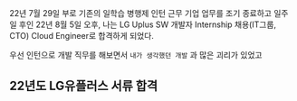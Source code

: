 22년 7월 29일 부로 기존의 일학습 병행제 인턴 근무 기업 업무를 조기 종료하고 일주일 후인 22년 8월 5일 오후, 나는 LG Uplus SW 개발자 Internship 채용(IT그룹, CTO) Cloud Engineer로 합격하게 되었다.

우선 인턴으로 개발 직무를 해보면서 `내가 생각했던 개발` 과 많은 괴리가 있었고

## 22년도 LG유플러스 서류 합격


<!--stackedit_data:
eyJoaXN0b3J5IjpbMjgyODkxNzc0LDI3NzAxMjEwLDQwMzU5Mz
Q3M119
-->